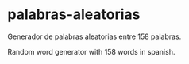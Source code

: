 # palabras-aleatorias

Generador de palabras aleatorias entre 158 palabras.

Random word generator with 158 words in spanish.
